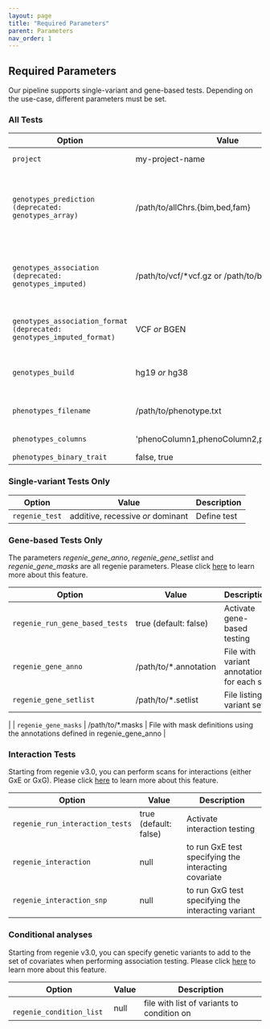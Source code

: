 ```yaml
---
layout: page
title: "Required Parameters"
parent: Parameters
nav_order: 1
---
```


## Required Parameters
Our pipeline supports single-variant and gene-based tests. Depending on the use-case, different parameters must be set.

### All Tests

| Option        | Value          | Description  |
| ------------- |-----------------| -------------|
| `project`     | my-project-name | Name of the project |
| `genotypes_prediction (deprecated: genotypes_array)`     |  /path/to/allChrs.{bim,bed,fam} | Path to the array genotypes (single merged file in plink format).  |
| `genotypes_association (deprecated: genotypes_imputed)`     |  /path/to/vcf/\*vcf.gz or /path/to/bgen/\*bgen | Path to imputed genotypes in VCF or BGEN format) |
| `genotypes_association_format (deprecated: genotypes_imputed_format)`     | VCF *or* BGEN | Input file format of imputed genotypes   |
| `genotypes_build`     | hg19 *or* hg38 | Imputed genotypes build format |
| `phenotypes_filename `     | /path/to/phenotype.txt | Path to phenotype file |
| `phenotypes_columns`     | 'phenoColumn1,phenoColumn2,phenoColumn3' | List of phenotypes |
| `phenotypes_binary_trait`     | false, true | Binary trait? |

### Single-variant Tests Only

| Option        | Value          | Description  |
| ------------- |-----------------| -------------|
| `regenie_test`     | additive, recessive *or* dominant |  Define test |

### Gene-based Tests Only
The parameters *regenie_gene_anno*, *regenie_gene_setlist* and *regenie_gene_masks* are all regenie parameters. Please click [here](https://rgcgithub.github.io/regenie/options/#gene-based-testing) to learn more about this feature.

| Option        | Value          | Description  |
| ------------- |-----------------| -------------|
| `regenie_run_gene_based_tests`     | true (default: false) | Activate gene-based testing  |
| `regenie_gene_anno`     | /path/to/*.annotation |  File with variant annotations for each set |
| `regenie_gene_setlist`     | /path/to/*.setlist|  File listing variant sets
 |
| `regenie_gene_masks`     | /path/to/*.masks |  File with mask definitions using the annotations defined in regenie_gene_anno |

### Interaction Tests
Starting from regenie v3.0, you can perform scans for interactions (either GxE or GxG). Please click [here](https://rgcgithub.github.io/regenie/options/#interaction-testing) to learn more about this feature.

| Option        | Value          | Description  |
| ------------- |-----------------| -------------|
| `regenie_run_interaction_tests` | true (default: false) | Activate interaction testing  |
| `regenie_interaction`     | null |  to run GxE test specifying the interacting covariate |
| `regenie_interaction_snp`   | null |  to run GxG test specifying the interacting variant |

### Conditional analyses
Starting from regenie v3.0, you can specify genetic variants to add to the set of covariates when performing association testing. Please click [here](https://rgcgithub.github.io/regenie/options/#conditional-analyses) to learn more about this feature.

| Option        | Value          | Description  |
| ------------- |-----------------| -------------|
| ` regenie_condition_list`     | null | file with list of variants to condition on  |
